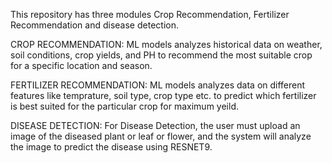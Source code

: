 This repository has three modules Crop Recommendation, Fertilizer Recommendation and disease detection.

CROP RECOMMENDATION:
ML models analyzes historical data on weather, soil conditions, crop yields, and PH to recommend the most suitable crop for a specific location and season.

FERTILIZER RECOMMENDATION:
ML models analyzes data on different features like temprature, soil type, crop type etc. to predict which fertilizer is best suited for the particular crop for maximum yeild.

DISEASE DETECTION:
For Disease Detection, the user must upload an image of the diseased plant or leaf or flower, and the system will analyze the image to predict the disease using RESNET9.


